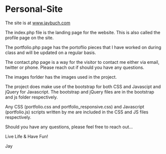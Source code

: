 # Personal-Site
The site is at www.jaybuch.com

The index.php file is the landing page for the website. This is also called the profile page on the site.

The portfolio.php page has the portoflio pieces that I have worked on during class and will be updated on a regular basis.

The contact.php page is a way for the visitor to contact me either via email, twitter or phone. Please reach out if should you have any questions.

The images forlder has the images used in the project.

The project does make use of the bootstrap for both CSS and Javascipt and jQuery for Javascript. The bootstrap and jQuery files are in the bootstrap and js folder respectively. 

Any CSS (portfolio.css and portfolio_responsive.css) and Javascript (portfolio.js) scripts written by me are included in the CSS and JS files respectively.

Should you have any questions, please feel free to reach out...

Live Life & Have Fun!

Jay
